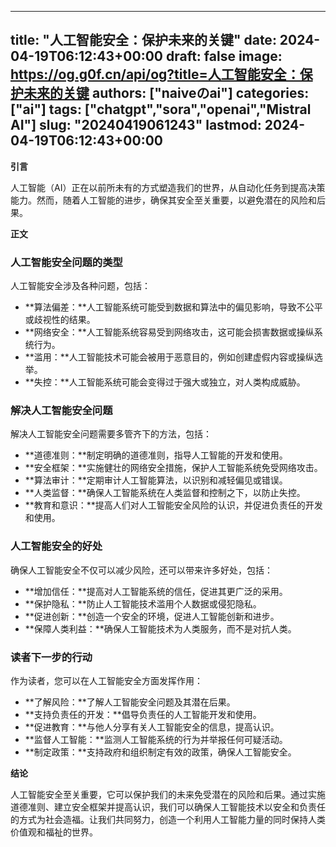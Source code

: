 
---
title: "人工智能安全：保护未来的关键"
date: 2024-04-19T06:12:43+00:00
draft: false
image: https://og.g0f.cn/api/og?title=人工智能安全：保护未来的关键
authors: ["naiveのai"]
categories: ["ai"]
tags: ["chatgpt","sora","openai","Mistral AI"]
slug: "20240419061243"
lastmod: 2024-04-19T06:12:43+00:00
---
**引言**

人工智能（AI）正在以前所未有的方式塑造我们的世界，从自动化任务到提高决策能力。然而，随着人工智能的进步，确保其安全至关重要，以避免潜在的风险和后果。

**正文**

### 人工智能安全问题的类型

人工智能安全涉及各种问题，包括：

- **算法偏差：**人工智能系统可能受到数据和算法中的偏见影响，导致不公平或歧视性的结果。
- **网络安全：**人工智能系统容易受到网络攻击，这可能会损害数据或操纵系统行为。
- **滥用：**人工智能技术可能会被用于恶意目的，例如创建虚假内容或操纵选举。
- **失控：**人工智能系统可能会变得过于强大或独立，对人类构成威胁。

### 解决人工智能安全问题

解决人工智能安全问题需要多管齐下的方法，包括：

- **道德准则：**制定明确的道德准则，指导人工智能的开发和使用。
- **安全框架：**实施健壮的网络安全措施，保护人工智能系统免受网络攻击。
- **算法审计：**定期审计人工智能算法，以识别和减轻偏见或错误。
- **人类监督：**确保人工智能系统在人类监督和控制之下，以防止失控。
- **教育和意识：**提高人们对人工智能安全风险的认识，并促进负责任的开发和使用。

### 人工智能安全的好处

确保人工智能安全不仅可以减少风险，还可以带来许多好处，包括：

- **增加信任：**提高对人工智能系统的信任，促进其更广泛的采用。
- **保护隐私：**防止人工智能技术滥用个人数据或侵犯隐私。
- **促进创新：**创造一个安全的环境，促进人工智能创新和进步。
- **保障人类利益：**确保人工智能技术为人类服务，而不是对抗人类。

### 读者下一步的行动

作为读者，您可以在人工智能安全方面发挥作用：

- **了解风险：**了解人工智能安全问题及其潜在后果。
- **支持负责任的开发：**倡导负责任的人工智能开发和使用。
- **促进教育：**与他人分享有关人工智能安全的信息，提高认识。
- **监督人工智能：**监测人工智能系统的行为并举报任何可疑活动。
- **制定政策：**支持政府和组织制定有效的政策，确保人工智能安全。

**结论**

人工智能安全至关重要，它可以保护我们的未来免受潜在的风险和后果。通过实施道德准则、建立安全框架并提高认识，我们可以确保人工智能技术以安全和负责任的方式为社会造福。让我们共同努力，创造一个利用人工智能力量的同时保持人类价值观和福祉的世界。